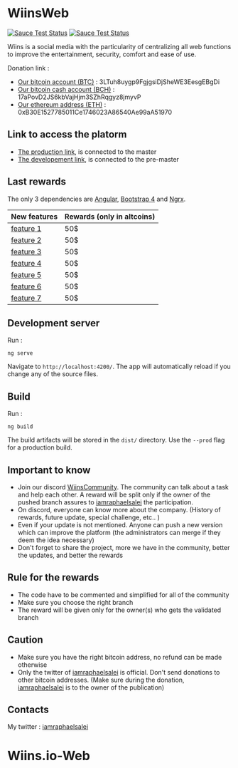 # WiinsWeb
[![Sauce Test Status](https://eps-git.s3.eu-west-3.amazonaws.com/welcome-to-git.png)](https://eps-git.s3.eu-west-3.amazonaws.com/welcome-to-git.png)
[![Sauce Test Status](https://eps-git.s3.eu-west-3.amazonaws.com/donations-adress-git.png)](https://eps-git.s3.eu-west-3.amazonaws.com/donations-adress-git.png)


Wiins is a social media with the particularity of centralizing all web functions to improve the entertainment, security, comfort and ease of use.

Donation link :
- [Our bitcoin account (BTC)](https://www.blockchain.com/btc/address/3LTuh8uygp9FgjgsiDjSheWE3EesgEBgDi) : 3LTuh8uygp9FgjgsiDjSheWE3EesgEBgDi
- [Our bitcoin cash account (BCH)](https://www.blockchain.com/btc/address/17aPovD2JS6kbVajHjm3SZhRqgyz8jmyvP) : 17aPovD2JS6kbVajHjm3SZhRqgyz8jmyvP
- [Our ethereum address (ETH)](https://www.blockchain.com/eth/address/0xB30E1527785011Ce1746023A86540Ae99aA51970) : 0xB30E1527785011Ce1746023A86540Ae99aA51970

## Link to access the platorm

- [The production link](https://wiins.io/sign/in), is connected to the master
- [The developement link]( https://wiins.io.herokuapp.com/sign/in), is connected to the pre-master


## Last rewards

The only 3 dependencies are [Angular](https://angular.io), [Bootstrap 4](https://getbootstrap.com) and [Ngrx](https://ngrx.io/guide/store).

| New features | Rewards (only in altcoins)
| -  | - |
| [feature 1](https://github.com/etsraphael/Wiins-Website/wiki/Page-2)  | 50$ |
| [feature 2](https://github.com/etsraphael/Wiins-Website/wiki/Page-2)  | 50$ |
| [feature 3](https://github.com/etsraphael/Wiins-Website/wiki/Page-2)  | 50$ |
| [feature 4](https://github.com/etsraphael/Wiins-Website/wiki/Page-2)  | 50$ |
| [feature 5](https://github.com/etsraphael/Wiins-Website/wiki/Page-2)  | 50$ |
| [feature 6](https://github.com/etsraphael/Wiins-Website/wiki/Page-2)  | 50$ |
| [feature 7](https://github.com/etsraphael/Wiins-Website/wiki/Page-2)  | 50$ |

## Development server

Run : 

```shell
ng serve
```
Navigate to `http://localhost:4200/`. The app will automatically reload if you change any of the source files.


## Build

Run : 

```shell
ng build
```

The build artifacts will be stored in the `dist/` directory. Use the `--prod` flag for a production build.

## Important to know

- Join our discord [WiinsCommunity](https://discord.gg/eGW8f75). The community can talk about a task and help each other. A reward will be split only if the owner of the pushed branch assures to [iamraphaelsalei](https://twitter.com/iamraphaelsalei) the participation.
- On discord, everyone can know more about the company. (History of rewards, future update, special challenge, etc.. )
- Even if your update is not mentioned. Anyone can push a new version which can improve the platform (the administrators can merge if they deem the idea necessary)
- Don't forget to share the project, more we have in the community, better the updates, and better the rewards

## Rule for the rewards

- The code have to be commented and simplified for all of the community
- Make sure you choose the right branch
- The reward will be given only for the owner(s) who gets the validated branch

## Caution

- Make sure you have the right bitcoin address, no refund can be made otherwise
- Only the twitter of [iamraphaelsalei](https://twitter.com/iamraphaelsalei) is official. Don't send donations to other bitcoin addresses. (Make sure during the donation, [iamraphaelsalei](https://twitter.com/iamraphaelsalei) is to the owner of the publication)



## Contacts

My twitter : [iamraphaelsalei](https://twitter.com/iamraphaelsalei)
# Wiins.io-Web
